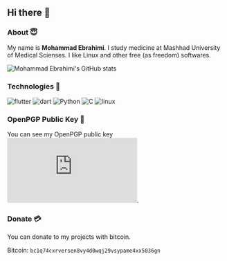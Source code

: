 ## Hi there 👋

### About 😇

My name is **Mohammad Ebrahimi**. I study medicine at Mashhad University of Medical Scienses. I like Linux and other free (as freedom) softwares.

![Mohammad Ebrahimi's GitHub stats](https://github-readme-stats.vercel.app/api?username=moheb2000&show_icons=true&show_icons=true&title_color=fff&icon_color=79ff97&text_color=9f9f9f&bg_color=151515)

### Technologies 🔧
![flutter](https://img.shields.io/badge/Flutter-0078D6?style=for-the-badge&logo=flutter&logoColor=white)
![dart](https://img.shields.io/badge/Dart-0078D6?style=for-the-badge&logo=dart&logoColor=white&color=black)
![Python](https://img.shields.io/badge/C_lang-388E3C?style=for-the-badge&logo=c&logoColor=white)
![C](https://img.shields.io/badge/python-FCC624?style=for-the-badge&logo=python&logoColor=black)
![linux](https://img.shields.io/badge/Linux-CE0056?style=for-the-badge&logo=debian&logoColor=white)

### OpenPGP Public Key 🔑

You can see my OpenPGP public key ![HERE](https://gist.githubusercontent.com/moheb2000/a685bb52080927a608062bd782411b45/raw/8565da80ed430422711d664b7ff5533885388944/gnupg_public_key.pub).

### Donate 💳

You can donate to my projects with bitcoin.

Bitcoin: ```bc1q74cxrversen8vy4d0wqj29vsypame4xx5036gn```

